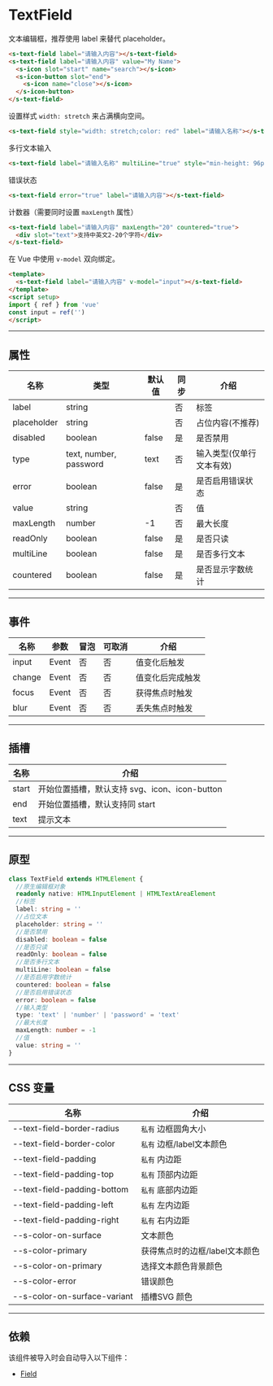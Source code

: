 # TextField

文本编辑框，推荐使用 label 来替代 placeholder。

```html preview
<s-text-field label="请输入内容"></s-text-field>
<s-text-field label="请输入内容" value="My Name">
  <s-icon slot="start" name="search"></s-icon>
  <s-icon-button slot="end">
    <s-icon name="close"></s-icon>
  </s-icon-button>
</s-text-field>
```

设置样式 `width: stretch` 来占满横向空间。

```html preview
<s-text-field style="width: stretch;color: red" label="请输入名称"></s-text-field>
```

多行文本输入

```html preview
<s-text-field label="请输入名称" multiLine="true" style="min-height: 96px"></s-text-field>
```

错误状态

```html preview
<s-text-field error="true" label="请输入内容"></s-text-field>
```

计数器（需要同时设置 `maxLength` 属性）

```html preview
<s-text-field label="请输入内容" maxLength="20" countered="true">
  <div slot="text">支持中英文2-20个字符</div>
</s-text-field>
```

在 Vue 中使用 `v-model` 双向绑定。

```html
<template>
  <s-text-field label="请输入内容" v-model="input"></s-text-field>
</template>
<script setup>
import { ref } from 'vue'
const input = ref('')
</script>
```

---

## 属性

| 名称        | 类型                    | 默认值 | 同步 | 介绍                   |
| ----------- | ---------------------- | ------ | --- | ---------------------- |
| label       | string                 |        | 否  | 标签                   |
| placeholder | string                 |        | 否  | 占位内容(不推荐)        |
| disabled    | boolean                | false  | 是  | 是否禁用                |
| type        | text, number, password | text   | 否  | 输入类型(仅单行文本有效) |
| error       | boolean                | false  | 是  | 是否启用错误状态         |
| value       | string                 |        | 否  | 值                     |
| maxLength   | number                 | -1     | 否  | 最大长度                |
| readOnly    | boolean                | false  | 是  | 是否只读                |
| multiLine   | boolean                | false  | 是  | 是否多行文本            |
| countered   | boolean                | false  | 是  | 是否显示字数统计         |

---

## 事件

| 名称   | 参数   | 冒泡 | 可取消 | 介绍            |
| ------ |------ |------|------ |---------------- |
| input  | Event | 否   | 否     | 值变化后触发     |
| change | Event | 否   | 否     | 值变化后完成触发 |
| focus  | Event | 否   | 否     | 获得焦点时触发   |
| blur   | Event | 否   | 否     | 丢失焦点时触发   |

---

## 插槽

| 名称   | 介绍                                         |
| ------ | ------------------------------------------- |
| start  | 开始位置插槽，默认支持 svg、icon、icon-button |
| end    | 开始位置插槽，默认支持同 start                |
| text   | 提示文本                                     |

---

## 原型

```ts
class TextField extends HTMLElement {
  //原生编辑框对象
  readonly native: HTMLInputElement | HTMLTextAreaElement
  //标签
  label: string = ''
  //占位文本
  placeholder: string = ''
  //是否禁用
  disabled: boolean = false
  //是否只读
  readOnly: boolean = false
  //是否多行文本
  multiLine: boolean = false
  //是否启用字数统计
  countered: boolean = false
  //是否启用错误状态
  error: boolean = false
  //输入类型
  type: 'text' | 'number' | 'password' = 'text'
  //最大长度
  maxLength: number = -1
  //值
  value: string = ''
}
```

---

## CSS 变量

| 名称                         | 介绍                          |
| ---------------------------- | ---------------------------- |
| --text-field-border-radius   | `私有` 边框圆角大小            |
| --text-field-border-color    | `私有` 边框/label文本颜色      |
| --text-field-padding         | `私有` 内边距                  |
| --text-field-padding-top     | `私有` 顶部内边距              |
| --text-field-padding-bottom  | `私有` 底部内边距              |
| --text-field-padding-left    | `私有` 左内边距                |
| --text-field-padding-right   | `私有` 右内边距                |
| --s-color-on-surface         | 文本颜色                       |
| --s-color-primary            | 获得焦点时的边框/label文本颜色  |
| --s-color-on-primary         | 选择文本颜色背景颜色            |
| --s-color-error              | 错误颜色                       |
| --s-color-on-surface-variant | 插槽SVG 颜色                   |

---

## 依赖

该组件被导入时会自动导入以下组件：

- [Field](./field)